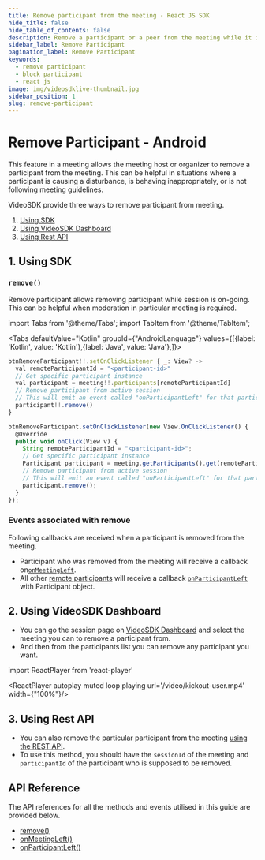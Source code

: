 ```yaml
---
title: Remove participant from the meeting - React JS SDK
hide_title: false
hide_table_of_contents: false
description: Remove a participant or a peer from the meeting while it is still in progress. It helps in meeting moderation.
sidebar_label: Remove Participant
pagination_label: Remove Participant
keywords:
  - remove participant
  - block participant
  - react js
image: img/videosdklive-thumbnail.jpg
sidebar_position: 1
slug: remove-participant
---
```


# Remove Participant - Android

This feature in a meeting allows the meeting host or organizer to remove a participant from the meeting. This can be helpful in situations where a participant is causing a disturbance, is behaving inappropriately, or is not following meeting guidelines.

VideoSDK provide three ways to remove participant from meeting.

1. [Using SDK](#1-using-sdk)
2. [Using VideoSDK Dashboard](#2-using-videosdk-dashboard)
3. [Using Rest API](#3-using-rest-api)

## 1. Using SDK

### `remove()`

Remove participant allows removing participant while session is on-going. This can be helpful when moderation in particular meeting is required.

import Tabs from '@theme/Tabs';
import TabItem from '@theme/TabItem';

<Tabs
defaultValue="Kotlin"
groupId={"AndroidLanguage"}
values={[{label: 'Kotlin', value: 'Kotlin'},{label: 'Java', value: 'Java'},]}>

<TabItem value="Kotlin">

```js
btnRemoveParticipant!!.setOnClickListener { _: View? ->
  val remoteParticipantId = "<participant-id>"
  // Get specific participant instance
  val participant = meeting!!.participants[remoteParticipantId]
  // Remove participant from active session
  // This will emit an event called "onParticipantLeft" for that particular participant
  participant!!.remove()
}
```

</TabItem>

<TabItem value="Java">

```js
btnRemoveParticipant.setOnClickListener(new View.OnClickListener() {
  @Override
  public void onClick(View v) {
    String remoteParticipantId = "<participant-id>";
    // Get specific participant instance
    Participant participant = meeting.getParticipants().get(remoteParticipantId);
    // Remove participant from active session
    // This will emit an event called "onParticipantLeft" for that particular participant
    participant.remove();
  }
});
```

</TabItem>

</Tabs>

### Events associated with remove

Following callbacks are received when a participant is removed from the meeting.

- Participant who was removed from the meeting will receive a callback on[`onMeetingLeft`](/android/api/sdk-reference/meeting-class/meeting-event-listener-class#onmeetingleft).
- All other [remote participants](../concept-and-architecture#2-participant) will receive a callback [`onParticipantLeft`](/android/api/sdk-reference/meeting-class/meeting-event-listener-class#onparticipantleft) with Participant object.

## 2. Using VideoSDK Dashboard

- You can go the session page on [VideoSDK Dashboard](https://app.videosdk.live/meetings/sessions) and select the meeting you can to remove a participant from.
- And then from the participants list you can remove any participant you want.

import ReactPlayer from 'react-player'

<div style={{textAlign: 'center'}}>

<ReactPlayer autoplay muted loop playing url='/video/kickout-user.mp4' width={"100%"}/>

</div>

## 3. Using Rest API

- You can also remove the particular participant from the meeting [using the REST API](/api-reference/realtime-communication/remove-participant).
- To use this method, you should have the `sessionId` of the meeting and `participantId` of the participant who is supposed to be removed.

## API Reference

The API references for all the methods and events utilised in this guide are provided below.

- [remove()](/android/api/sdk-reference/participant-class/methods#remove)
- [onMeetingLeft()](/android/api/sdk-reference/meeting-class/meeting-event-listener-class#onmeetingleft)
- [onParticipantLeft()](/android/api/sdk-reference/meeting-class/meeting-event-listener-class#onparticipantleft)
